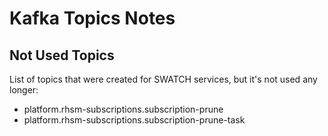 Kafka Topics Notes
=====================

Not Used Topics
----------------------------

List of topics that were created for SWATCH services, but it's not used any longer:
- platform.rhsm-subscriptions.subscription-prune
- platform.rhsm-subscriptions.subscription-prune-task